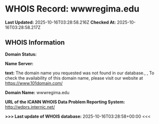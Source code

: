 # WHOIS Record: wwwregima.edu

**Last Updated:** 2025-10-16T03:28:58.216Z
**Checked At:** 2025-10-16T03:28:58.217Z

## WHOIS Information

**Domain Status:** 

**Name Server:** 

**text:** The domain name you requested was not found in our database., , To check the availability of this domain name, please visit our website at https://www.101domain.com/

**Domain Name:** wwwregima.edu

**URL of the ICANN WHOIS Data Problem Reporting System:** http://wdprs.internic.net/

**>>> Last update of WHOIS database:** 2025-10-16T03:28:58+00:00 <<<


